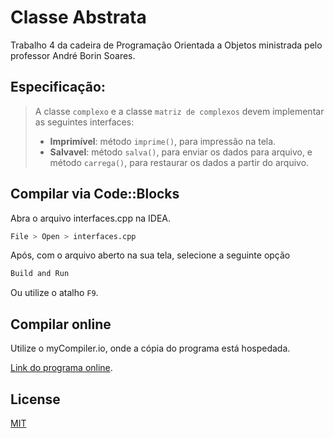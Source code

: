 # Classe Abstrata

Trabalho 4 da cadeira de Programação Orientada a Objetos ministrada pelo professor André Borin Soares.

## Especificação:

> A classe `complexo` e a classe `matriz de complexos` devem implementar as seguintes interfaces:
> * **Imprimível**: método `imprime()`, para impressão na tela.
> * **Salvavel**: método `salva()`, para enviar os dados para arquivo, e método `carrega()`, para restaurar os dados a partir do arquivo.

## Compilar via Code::Blocks

Abra o arquivo interfaces.cpp na IDEA.

```bash
File > Open > interfaces.cpp
```

Após, com o arquivo aberto na sua tela, selecione a seguinte opção

```bash
Build and Run
```

Ou utilize o atalho ```F9```.

## Compilar online

Utilize o myCompiler.io, onde a cópia do programa está hospedada.

[Link do programa online](https://www.mycompiler.io/view/2EEUcSx).

## License
[MIT](https://choosealicense.com/licenses/mit/)